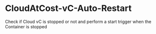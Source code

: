 # CloudAtCost-vC-Auto-Restart
Check if Cloud vC is stopped or not and perform a start trigger when the Container is stopped
